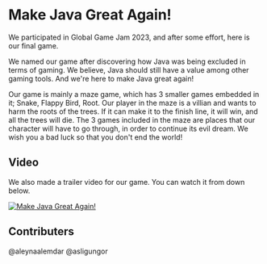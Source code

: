 # Make Java Great Again!
We participated in Global Game Jam 2023, and after some effort, here is our final game.

We named our game after discovering how Java was being excluded in terms of gaming. We believe, Java should still have a value among other gaming tools. And we're here to make Java great again!

Our game is mainly a maze game, which has 3 smaller games embedded in it; Snake, Flappy Bird, Root. Our player in the maze is a villian and wants to harm the roots of the trees. If it can make it to the finish line, it will win, and all the trees will die. 
The 3 games included in the maze are places that our character will have to go through, in order to continue its evil dream. 
We wish you a bad luck so that you don't end the world!

## Video

We also made a trailer video for our game. You can watch it from down below.


[![Make Java Great Again!](https://res.cloudinary.com/marcomontalbano/image/upload/v1653470941/video_to_markdown/images/youtube--6UP4jpDv2tU-c05b58ac6eb4c4700831b2b3070cd403.jpg)](https://www.youtube.com/watch?v=WWGPPHXyAvI&t=14s)         



## Contributers
@aleynaalemdar
@asligungor

